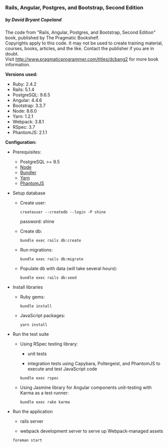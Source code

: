 ### Rails, Angular, Postgres, and Bootstrap, Second Edition
##### by David Bryant Copeland

The code from "Rails, Angular, Postgres, and Bootstrap, Second Edition" book, published by The Pragmatic Bookshelf.  
Copyrights apply to this code. It may not be used to create training material, courses, books, articles, and the like. Contact the publisher if you are in doubt.  
Visit http://www.pragmaticprogrammer.com/titles/dcbang2 for more book information.

**Versions used:**

  * Ruby: 2.4.2
  * Rails: 5.1.4
  * PostgreSQL: 9.6.5
  * Angular: 4.4.6
  * Bootstrap: 3.3.7
  * Node: 8.6.0
  * Yarn: 1.2.1
  * Webpack: 3.8.1
  * RSpec: 3.7
  * PhantomJS: 2.1.1


**Configuration:**

* Prerequisites:

  * PostgreSQL >= 9.5
  * [Node](https://github.com/nodejs/node)
  * [Bundler](https://bundler.io)
  * [Yarn](https://yarnpkg.com/en/docs/install)
  * [PhantomJS](https://github.com/ariya/phantomjs)

* Setup database

  * Create user:
    ```
    createuser --createdb --login -P shine
    ```
    password: shine
  * Create db:
    ```
    bundle exec rails db:create
    ```
  * Run migrations:
    ```
    bundle exec rails db:migrate
    ```

  * Populate db with data (will take several hours):
    ```
    bundle exec rails db:seed
    ```

* Install libraries

  * Ruby gems:
    ```
    bundle install
    ```

  * JavaScript packages:
    ```
    yarn install
    ```

* Run the test suite

  * Using RSpec testing library:

    * unit tests

    * integration tests using Capybara, Poltergeist, and PhantomJS to execute and test JavaScript code
    ```
    bundle exec rspec
    ```

  * Using Jasmine library for Angular components unit-testing with Karma as a test runner:
    ```
    bundle exec rake karma
    ```

* Run the application

  * rails server

  * webpack development server to serve up Webpack-managed assets
  ```
  foreman start
  ```
